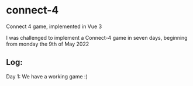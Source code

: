 # connect-4
Connect 4 game, implemented in Vue 3

I was challenged to implement a Connect-4 game in seven days, beginning from monday the 9th of May 2022

## Log:

Day 1: We have a working game :)
